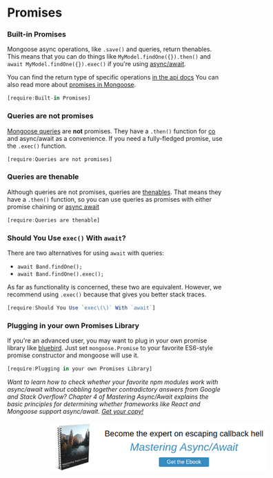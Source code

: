 # Promises

### Built-in Promises

Mongoose async operations, like `.save()` and queries, return thenables.
This means that you can do things like `MyModel.findOne({}).then()` and
`await MyModel.findOne({}).exec()` if you're using
[async/await](http://thecodebarbarian.com/80-20-guide-to-async-await-in-node.js.html).

You can find the return type of specific operations [in the api docs](api/mongoose.html)
You can also read more about [promises in Mongoose](https://masteringjs.io/tutorials/mongoose/promise).

```javascript
[require:Built-in Promises]
```

### Queries are not promises

[Mongoose queries](http://mongoosejs.com/docs/queries.html) are **not** promises. They have a `.then()`
function for [co](https://www.npmjs.com/package/co) and async/await as
a convenience. If you need
a fully-fledged promise, use the `.exec()` function.

```javascript
[require:Queries are not promises]
```

### Queries are thenable

Although queries are not promises, queries are [thenables](https://promisesaplus.com/#terminology).
That means they have a `.then()` function, so you can use queries as promises with either
promise chaining or [async await](https://asyncawait.net)

```javascript
[require:Queries are thenable]
```

### Should You Use `exec()` With `await`?

There are two alternatives for using `await` with queries:

- `await Band.findOne();`
- `await Band.findOne().exec();`
 
As far as functionality is concerned, these two are equivalent.
However, we recommend using `.exec()` because that gives you
better stack traces.

```javascript
[require:Should You Use `exec\(\)` With `await`]
```

### Plugging in your own Promises Library

If you're an advanced user, you may want to plug in your own promise
library like [bluebird](https://www.npmjs.com/package/bluebird). Just set
`mongoose.Promise` to your favorite
ES6-style promise constructor and mongoose will use it.

```javascript
[require:Plugging in your own Promises Library]
```

<i>
  Want to learn how to check whether your favorite npm modules work with
  async/await without cobbling together contradictory answers from Google
  and Stack Overflow? Chapter 4 of Mastering Async/Await explains the
  basic principles for determining whether frameworks like React and
  Mongoose support async/await.
  <a href="http://asyncawait.net/?utm_source=mongoosejs&utm_campaign=promises">Get your copy!</a>
</i>
<br><br>
<a href="http://asyncawait.net/?utm_source=mongoosejs&utm_campaign=promises" style="margin-left: 100px">
  <img src="/docs/images/asyncawait.png" style="width: 650px" />
</a>
